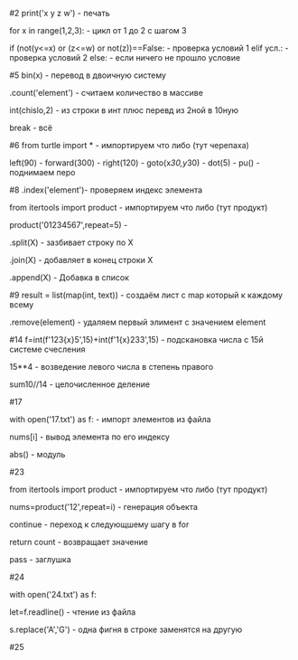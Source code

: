 #2
print('x y z w') - печать

for x in range(1,2,3): - цикл от 1 до 2 с шагом 3
            
if (not(y<=x) or (z<=w) or not(z))==False: - проверка условий 1
elif усл.: - проверка условий 2
else: - если ничего не прошло условие

#5
bin(x) - перевод в двоичную систему

.count('element') - считаем количество в массиве

int(chislo,2) - из строки в инт плюс перевд из 2ной в 10ную

break - всё

#6
from turtle import * - импортируем что либо (тут черепаха)

left(90) -
forward(300) -
right(120) -
goto(x*30,y*30) -
dot(5) - 
pu() - поднимаем перо

#8
.index('element')- проверяем индекс элемента

from itertools import product - импортируем что либо (тут продукт)

product('01234567',repeat=5) -

.split(Х) - зазбивает строку по Х

.join(Х) - добавляет в конец строки Х

.append(Х) - Добавка в список

#9
result = list(map(int, text)) - создаём лист c map который к каждому всему

.remove(element) - удаляем первый элимент с значением element

#14
f=int(f'123{x}5',15)+int(f'1{x}233',15) - подскановка числа с 15й системе счесления

15**4 - возведение левого числа в степень правого

sum10//14 - целочисленное деление

#17

with open('17.txt') as f: - импорт элементов из файла

nums[i] - вывод элемента по его индексу

abs() - модуль

#23

from itertools import product - импортируем что либо (тут продукт)

nums=product('12',repeat=i) - генерация объекта

continue - переход к следующшему шагу в for

return count - возвращает значение

pass - заглушка

#24

with open('24.txt') as f:

let=f.readline() - чтение из файла

s.replace('A','G') - одна фигня в строке заменятся на другую

#25










